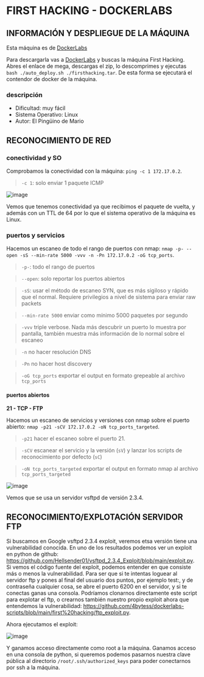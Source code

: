 # FIRST HACKING - DOCKERLABS

## INFORMACIÓN Y DESPLIEGUE DE LA MÁQUINA

Esta máquina es de [DockerLabs](https://dockerlabs.es)

Para descargarla vas a [DockerLabs](https://dockerlabs.es) y buscas la máquina First Hacking. Abres el enlace de mega, descargas el zip, lo descomprimes y ejecutas `bash ./auto_deploy.sh ./firsthacking.tar`. De esta forma se ejecutará el contendor de docker de la máquina.

### descripción

- Dificultad: muy fácil
- Sistema Operativo: Linux
- Autor: El Pingüino de Mario

## RECONOCIMIENTO DE RED 

### conectividad y SO

Comprobamos la conectividad con la máquina: `ping -c 1 172.17.0.2`.
> `-c 1`: solo enviar 1 paquete ICMP

![image](https://github.com/user-attachments/assets/af0f2642-5f9c-4f8b-9080-8f1e41c2272d)

Vemos que tenemos conectividad ya que recibimos el paquete de vuelta, y además con un TTL de 64 por lo que el sistema operativo de la máquina es Linux.

### puertos y servicios

Hacemos un escaneo de todo el rango de puertos con nmap: `nmap -p- --open -sS --min-rate 5000 -vvv -n -Pn 172.17.0.2 -oG tcp_ports`.
> `-p-`: todo el rango de puertos

> `--open`: solo reportar los puertos abiertos

> `-sS`: usar el método de escaneo SYN, que es más sigiloso y rápido que el normal. Requiere privilegios a nivel de sistema para enviar raw packets

> `--min-rate 5000` enviar como mínimo 5000 paquetes por segundo

> `-vvv` triple verbose. Nada más descubrir un puerto lo muestra por pantalla, también muestra más información de lo normal sobre el escaneo

> `-n` no hacer resolución DNS

> `-Pn` no hacer host discovery

> `-oG tcp_ports` exportar el output en formato grepeable al archivo `tcp_ports`

#### puertos abiertos

**21 - TCP - FTP**

Hacemos un escaneo de servicios y versiones con nmap sobre el puerto abierto: `nmap -p21 -sCV 172.17.0.2 -oN tcp_ports_targeted`.
> `-p21` hacer el escaneo sobre el puerto 21.

> `-sCV` escanear el servicio y la versión (`sV`) y lanzar los scripts de reconocimiento por defecto (`sC`)

> `-oN tcp_ports_targeted` exportar el output en formato nmap al archivo `tcp_ports_targeted`

![image](https://github.com/user-attachments/assets/2aebb551-a400-44fe-8461-9d788bb89b73)

Vemos que se usa un servidor vsftpd de versión 2.3.4.

## RECONOCIMIENTO/EXPLOTACIÓN SERVIDOR FTP

Si buscamos en Google vsftpd 2.3.4 exploit, veremos etsa versión tiene una vulnerabilidad conocida. En uno de los resultados podemos ver un exploit en python de github: https://github.com/Hellsender01/vsftpd_2.3.4_Exploit/blob/main/exploit.py. Si vemos el código fuente del exploit, podemos entender en que consiste más o menos la vulnerabilidad. Para ser que si te intentas loguear al servidor ftp y pones al final del usuario dos puntos, por ejemplo test:, y de contraseña cualquier cosa, se abre el puerto 6200 en el servidor, y si te conectas ganas una consola. Podríamos clonarnos directamente este script para explotar el ftp, o crearnos también nuestro propio exploit ahora que entendemos la vulnerabilidad: https://github.com/4bytess/dockerlabs-scripts/blob/main/first%20hacking/ftp_exploit.py.

Ahora ejecutamos el exploit:

![image](https://github.com/user-attachments/assets/14ae5b4e-04d8-4810-ae62-6d91ed5de458)

Y ganamos acceso directamente como root a la máquina. Ganamos acceso en una consola de python, si queremos podemos pasarnos nuestra clave pública al directorio `/root/.ssh/authorized_keys` para poder conectarnos por ssh a la máquina.